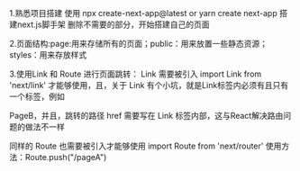 1.熟悉项目搭建 使用 npx create-next-app@latest
or
yarn create next-app 搭建next.js脚手架 删除不需要的部分，开始搭建自己的页面

2.页面结构:page:用来存储所有的页面；public：用来放置一些静态资源；styles：用来存放样式

3.使用Link 和 Route 进行页面跳转：
Link 需要被引入 import Link from 'next/link' 才能够使用，且，关于 Link 有个小坑，就是Link标签内必须有且只有一个标签，例如
<Link  href="/pageB"><a>PageB</a></Link>，并且，跳转的路径 href 需要写在 Link 标签内部，这与React解决路由问题的做法不一样

同样的 Route 也需要被引入才能够使用 import Route from 'next/router'
使用方法：Route.push("/pageA")
